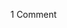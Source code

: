 <span class="commentheader">1 Comment</span>

<!--


<div class="commentdivider">
<span class="commentauthorbox">Posted by <a href="http://www.pascal.com/cgi-bin/mt/mt-comments.cgi?__mode=red&id=797">Poo-Flinger</a></span>
<span class="commentdatebox">Tuesday, October 26, 2004</span>
<span class="commenttimebox"> 9:09 AM</span>
</div>
<div class="commentbody">HA!!</div> -->
